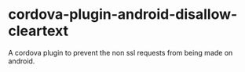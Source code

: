 # cordova-plugin-android-disallow-cleartext

A cordova plugin to prevent the non ssl requests from being made on android.
